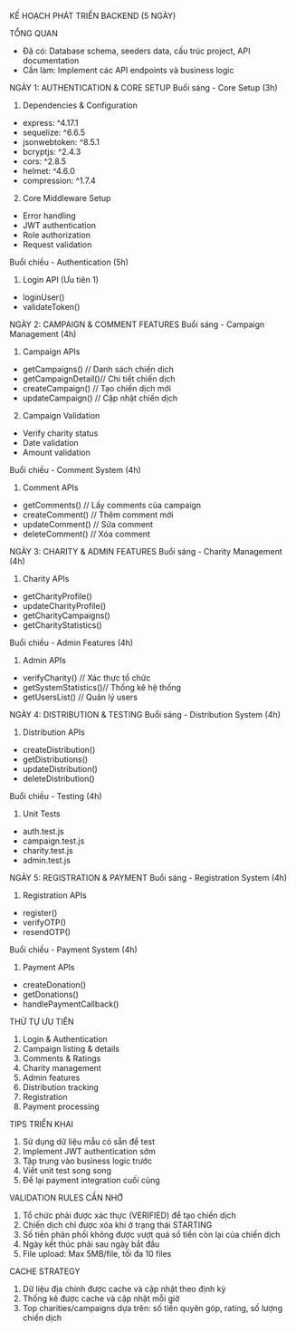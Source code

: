 KẾ HOẠCH PHÁT TRIỂN BACKEND (5 NGÀY)

TỔNG QUAN
- Đã có: Database schema, seeders data, cấu trúc project, API documentation
- Cần làm: Implement các API endpoints và business logic

NGÀY 1: AUTHENTICATION & CORE SETUP
Buổi sáng - Core Setup (3h)
1. Dependencies & Configuration
- express: ^4.17.1
- sequelize: ^6.6.5
- jsonwebtoken: ^8.5.1
- bcryptjs: ^2.4.3
- cors: ^2.8.5
- helmet: ^4.6.0
- compression: ^1.7.4

2. Core Middleware Setup
- Error handling
- JWT authentication
- Role authorization
- Request validation

Buổi chiều - Authentication (5h)
1. Login API (Ưu tiên 1)
- loginUser()
- validateToken()

NGÀY 2: CAMPAIGN & COMMENT FEATURES
Buổi sáng - Campaign Management (4h)
1. Campaign APIs
- getCampaigns()     // Danh sách chiến dịch
- getCampaignDetail()// Chi tiết chiến dịch
- createCampaign()   // Tạo chiến dịch mới
- updateCampaign()   // Cập nhật chiến dịch

2. Campaign Validation
- Verify charity status
- Date validation
- Amount validation

Buổi chiều - Comment System (4h)
1. Comment APIs
- getComments()      // Lấy comments của campaign
- createComment()    // Thêm comment mới
- updateComment()    // Sửa comment
- deleteComment()    // Xóa comment

NGÀY 3: CHARITY & ADMIN FEATURES
Buổi sáng - Charity Management (4h)
1. Charity APIs
- getCharityProfile()
- updateCharityProfile()
- getCharityCampaigns()
- getCharityStatistics()

Buổi chiều - Admin Features (4h)
1. Admin APIs
- verifyCharity()      // Xác thực tổ chức
- getSystemStatistics()// Thống kê hệ thống
- getUsersList()       // Quản lý users

NGÀY 4: DISTRIBUTION & TESTING
Buổi sáng - Distribution System (4h)
1. Distribution APIs
- createDistribution()
- getDistributions()
- updateDistribution()
- deleteDistribution()

Buổi chiều - Testing (4h)
1. Unit Tests
- auth.test.js
- campaign.test.js
- charity.test.js
- admin.test.js

NGÀY 5: REGISTRATION & PAYMENT
Buổi sáng - Registration System (4h)
1. Registration APIs
- register()
- verifyOTP()
- resendOTP()

Buổi chiều - Payment System (4h)
1. Payment APIs
- createDonation()
- getDonations()
- handlePaymentCallback()

THỨ TỰ ƯU TIÊN
1. Login & Authentication
2. Campaign listing & details
3. Comments & Ratings
4. Charity management
5. Admin features
6. Distribution tracking
7. Registration
8. Payment processing

TIPS TRIỂN KHAI
1. Sử dụng dữ liệu mẫu có sẵn để test
2. Implement JWT authentication sớm
3. Tập trung vào business logic trước
4. Viết unit test song song
5. Để lại payment integration cuối cùng

VALIDATION RULES CẦN NHỚ
1. Tổ chức phải được xác thực (VERIFIED) để tạo chiến dịch
2. Chiến dịch chỉ được xóa khi ở trạng thái STARTING
3. Số tiền phân phối không được vượt quá số tiền còn lại của chiến dịch
4. Ngày kết thúc phải sau ngày bắt đầu
5. File upload: Max 5MB/file, tối đa 10 files

CACHE STRATEGY
1. Dữ liệu địa chính được cache và cập nhật theo định kỳ
2. Thống kê được cache và cập nhật mỗi giờ
3. Top charities/campaigns dựa trên: số tiền quyên góp, rating, số lượng chiến dịch